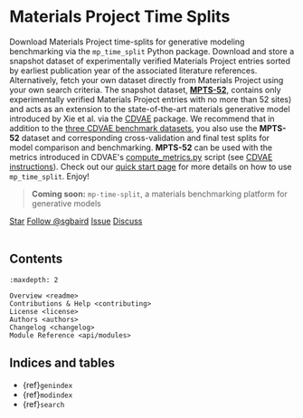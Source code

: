 # Materials Project Time Splits

Download Materials Project time-splits for generative modeling benchmarking via the
`mp_time_split` Python package. Download and store a snapshot dataset of experimentally
verified Materials Project entries sorted by earliest publication year of the associated
literature references. Alternatively, fetch your own dataset directly from Materials
Project using your own search criteria. The snapshot dataset, [**MPTS-52**](https://doi.org/10.6084/m9.figshare.19991516.v4),
contains only experimentally verified Materials Project entries with no more than 52
sites) and acts as an extension to the state-of-the-art materials generative model
introduced by Xie et al. via the [CDVAE](https://github.com/txie-93/cdvae) package. We recommend that in addition to the
[three CDVAE benchmark datasets](https://github.com/txie-93/cdvae/tree/main/data), you
also use the **MPTS-52** dataset and corresponding cross-validation and final test
splits for model comparison and benchmarking. **MPTS-52** can be used with the metrics
introduced in CDVAE's
[compute_metrics.py](https://github.com/txie-93/cdvae/blob/main/scripts/compute_metrics.py)
script (see [CDVAE instructions](https://github.com/txie-93/cdvae/issues/10)). Check out
our [quick start page](https://mp-time-split.readthedocs.io/en/latest/readme.html) for more details on how to use `mp_time_split`. Enjoy!

> **Coming soon:** `mp-time-split`, a materials benchmarking platform for
> generative models

<a class="github-button" href="https://github.com/sparks-baird/mp-time-split"
data-icon="octicon-star" data-size="large" data-show-count="true" aria-label="Star
sparks-baird/mp-time-split on GitHub">Star</a>
<a class="github-button"
href="https://github.com/sgbaird" data-size="large" data-show-count="true"
aria-label="Follow @sgbaird on GitHub">Follow @sgbaird</a>
<a class="github-button" href="https://github.com/sparks-baird/mp-time-split/issues"
data-icon="octicon-issue-opened" data-size="large" data-show-count="true"
aria-label="Issue sparks-baird/mp-time-split on GitHub">Issue</a>
<a class="github-button" href="https://github.com/sparks-baird/mp-time-split/discussions" data-icon="octicon-comment-discussion" data-size="large" aria-label="Discuss sparks-baird/mp-time-split on GitHub">Discuss</a>
<br><br>

<!-- ## Note

> This is the main page of your project's [Sphinx] documentation. It is
> formatted in [Markdown]. Add additional pages by creating md-files in
> `docs` or rst-files (formatted in [reStructuredText]) and adding links to
> them in the `Contents` section below.
>
> Please check [Sphinx] and [MyST] for more information
> about how to document your project and how to configure your preferences. -->


## Contents

```{toctree}
:maxdepth: 2

Overview <readme>
Contributions & Help <contributing>
License <license>
Authors <authors>
Changelog <changelog>
Module Reference <api/modules>
```

## Indices and tables

* {ref}`genindex`
* {ref}`modindex`
* {ref}`search`

[Sphinx]: http://www.sphinx-doc.org/
[Markdown]: https://daringfireball.net/projects/markdown/
[reStructuredText]: http://www.sphinx-doc.org/en/master/usage/restructuredtext/basics.html
[MyST]: https://myst-parser.readthedocs.io/en/latest/

<script async defer src="https://buttons.github.io/buttons.js"></script>
